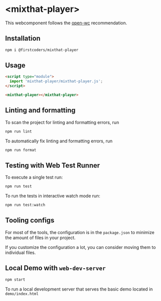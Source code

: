 # \<mixthat-player>

This webcomponent follows the [open-wc](https://github.com/open-wc/open-wc) recommendation.

## Installation

```bash
npm i @firstcoders/mixthat-player
```

## Usage

```html
<script type="module">
  import 'mixthat-player/mixthat-player.js';
</script>

<mixthat-player></mixthat-player>
```

## Linting and formatting

To scan the project for linting and formatting errors, run

```bash
npm run lint
```

To automatically fix linting and formatting errors, run

```bash
npm run format
```

## Testing with Web Test Runner

To execute a single test run:

```bash
npm run test
```

To run the tests in interactive watch mode run:

```bash
npm run test:watch
```

## Tooling configs

For most of the tools, the configuration is in the `package.json` to minimize the amount of files in your project.

If you customize the configuration a lot, you can consider moving them to individual files.

## Local Demo with `web-dev-server`

```bash
npm start
```

To run a local development server that serves the basic demo located in `demo/index.html`
